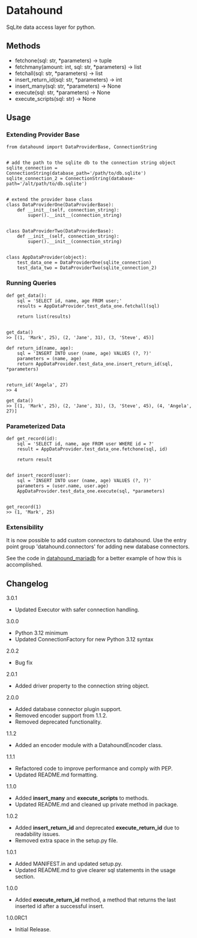 # Datahound

SqLite data access layer for python.

## Methods

* fetchone(sql: str, *parameters) -> tuple
* fetchmany(amount: int, sql: str, *parameters) -> list
* fetchall(sql: str, *parameters) -> list
* insert_return_id(sql: str, *parameters) -> int
* insert_many(sql: str, *parameters) -> None
* execute(sql: str, *parameters) -> None
* execute_scripts(sql: str) -> None

## Usage

### Extending Provider Base

    from datahound import DataProviderBase, ConnectionString


    # add the path to the sqlite db to the connection string object
    sqlite_connection = ConnectionString(database_path='/path/to/db.sqlite')
    sqlite_connection_2 = ConnectionString(database-path='/alt/path/to/db.sqlite')
    
    
    # extend the provider base class
    class DataProviderOne(DataProviderBase):
        def __init__(self, connection_string):
            super().__init__(connection_string)
    
    
    class DataProviderTwo(DataProviderBase):
        def __init__(self, connection_string):
            super().__init__(connection_string)
    
    
    class AppDataProvider(object):
        test_data_one = DataProviderOne(sqlite_connection)
        test_data_two = DataProviderTwo(sqlite_connection_2)
    
### Running Queries

    def get_data():
        sql = 'SELECT id, name, age FROM user;'
        results = AppDataProvider.test_data_one.fetchall(sql)
        
        return list(results)
    
    
    get_data()
    >> [(1, 'Mark', 25), (2, 'Jane', 31), (3, 'Steve', 45)]
    
    def return_id(name, age):
        sql = 'INSERT INTO user (name, age) VALUES (?, ?)'
        parameters = (name, age)
        return AppDataProvider.test_data_one.insert_return_id(sql, *parameters)
    
    
    return_id('Angela', 27)
    >> 4
    
    get_data()
    >> [(1, 'Mark', 25), (2, 'Jane', 31), (3, 'Steve', 45), (4, 'Angela', 27)]
    
    
### Parameterized Data
    
    def get_record(id):
        sql = 'SELECT id, name, age FROM user WHERE id = ?'
        result = AppDataProvider.test_data_one.fetchone(sql, id)
        
        return result


    def insert_record(user):
        sql = 'INSERT INTO user (name, age) VALUES (?, ?)'
        parameters = (user.name, user.age)
        AppDataProvider.test_data_one.execute(sql, *parameters)
        
        
    get_record(1)
    >> (1, 'Mark', 25)

### Extensibility

It is now possible to add custom connectors to datahound. Use the entry point group 'datahound.connectors' for adding new database connectors.

See the code in [datahound_mariadb](https://python.dbcombs.com/simple/datahound_mariadb) for a better example of how this is accomplished.

## Changelog

3.0.1
* Updated Executor with safer connection handling.

3.0.0
* Python 3.12 minimum
* Updated ConnectionFactory for new Python 3.12 syntax

2.0.2
* Bug fix

2.0.1
* Added driver property to the connection string object.

2.0.0
* Added database connector plugin support.
* Removed encoder support from 1.1.2.
* Removed deprecated functionality.

1.1.2
* Added an encoder module with a DatahoundEncoder class.

1.1.1

* Refactored code to improve performance and comply with PEP.
* Updated README.md formatting.

1.1.0

* Added **insert_many** and **execute_scripts** to methods.
* Updated README.md and cleaned up private method in package.

1.0.2

* Added **insert_return_id** and deprecated **execute_return_id** due to readability issues.
* Removed extra space in the setup.py file.

1.0.1

* Added MANIFEST.in and updated setup.py.
* Updated README.md to give clearer sql statements in the usage section.

1.0.0

* Added **execute_return_id** method, a method that returns the last inserted id after a successful insert.

1.0.0RC1

* Initial Release.
